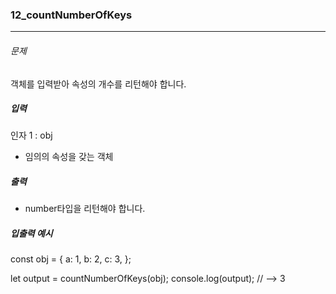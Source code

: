 ### 12_countNumberOfKeys

***

###### 문제 

객체를 입력받아 속성의 개수를 리턴해야 합니다.

##### 입력

인자 1 : obj
- 임의의 속성을 갖는 객체

##### 출력

- number타입을 리턴해야 합니다.

##### 입출력 예시

const obj = {
  a: 1,
  b: 2,
  c: 3,
};

let output = countNumberOfKeys(obj);
console.log(output); // --> 3